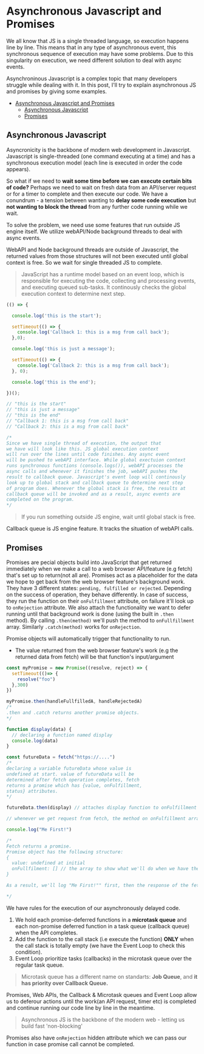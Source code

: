 # Asynchronous Javascript and Promises

We all know that JS is a single threaded language, so execution happens line by line. This means that in any type of asynchronous event, this synchronous sequence of execution may have some problems. Due to this singularity on execution, we need different solution to deal with async events.

Asynchroninous Javascript is a complex topic that many developers struggle while dealing with it. In this post, I'll try to explain asynchronous JS and promises by giving some examples. 
- [Asynchronous Javascript and Promises](#asynchronous-javascript-and-promises)
  - [Asynchronous Javascript](#asynchronous-javascript)
  - [Promises](#promises)
## Asynchronous Javascript

Asyncronicity is the backbone of modern web development in Javascript.
Javascript is single-threaded (one command executing at a time) and has a synchronous execution model (each line is executed in order the code appears).

So what if we need to **wait some time before we can execute certain bits of code?** Perhaps we need to wait on fresh data from an API/server request or for a timer to complete and then execute our code. We have a conundrum - a tension between wanting to **delay some code execution** but **not wanting to block the thread** from any further code running while we wait.

To solve the problem, we need use some features that run outside JS engine itself. We utilize webAPI/Node background threads to deal with async events.

WebAPI and Node background threads are outside of Javascript, the returned values from those structures will not been executed until global context is free. So we wait for single threaded JS to complete.

> JavaScript has a runtime model based on an event loop, which is responsible for executing the code, collecting and processing events, and executing queued sub-tasks. It continously checks the global execution context to determine next step.

```js
(() => {

  console.log('this is the start');

  setTimeout(() => {
    console.log('Callback 1: this is a msg from call back');
  },0); 

  console.log('this is just a message');

  setTimeout(() => {
    console.log('Callback 2: this is a msg from call back');
  }, 0);

  console.log('this is the end');

})();

// "this is the start"
// "this is just a message"
// "this is the end"
// "Callback 1: this is a msg from call back"
// "Callback 2: this is a msg from call back"

/*
Since we have single thread of execution, the output that
we have will look like this. JS global execution context
will run over the lines until code finishes. Any async event
will be pushed to webAPI interface. While global exectuion context
runs synchronous functions (console.logs()), webAPI processes the
async calls and whenever it finishes the job, webAPI pushes the
result to callback queue. Javascript's event loop will continously
look up to global stack and callback queue to determine next step
of program does. Whenever the global stack is free, the results at
callback queue will be invoked and as a result, async events are
completed on the program.
*/
```

> If you run something outside JS engine, wait until global stack is free.

Callback queue is JS engine feature. It tracks the situation of webAPI calls.

## Promises

Promises are pecial objects build into JavaScript that get returned immediately when we make a call to a web browser API/feature (e.g fetch) that's set up to return(not all are).
Promises act as a placeholder for the data we hope to get back from the web browser feature's background work. They have 3 different states: `pending, fulfilled or rejected`. Depending on the success of operation, they behave differently. In case of success, they run the function on their `onFulfillment` attribute, on failure it'll look up to `onRejection` attribute.
We also attach the functionality we want to defer running until that background work is done (using the built in `.then` method). By calling `.then(method)` we'll push the method to `onFullfillment` array. Similarly `.catch(method)` works for `onRejection`.

Promise objects will automatically trigger that functionality to run.
  - The value returned from the web browser feature's work (e.g the returned data from fetch) will be that function's input/argument

```js
const myPromise = new Promise((resolve, reject) => {
  setTimeout(()=> {
    resolve("foo")
  },300)
})

myPromise.then(handleFullfilledA, handleRejectedA) 
/* 
.then and .catch returns another promise objects.
*/
```

```js
function display(data) {
  // declaring a function named display
  console.log(data)
}

const futureData = fetch("https://....") 
/* 
declaring a variable futureData whose value is 
undefined at start. value of futureData will be 
determined after fetch operation completes, fetch 
returns a promise which has {value, onFulfillment, 
status} attributes.
*/

futureData.then(display) // attaches display function to onFulfillment array

// whenever we get request from fetch, the method on onFulfillment array will be executed.

console.log("Me First!")

/*
Fetch returns a promise.  
Promise object has the following structure:
{
  value: undefined at initial
  onFullfilment: [] // the array to show what we'll do when we have the value, like the operation on .then()
}

As a result, we'll log "Me First!"" first, then the response of the fetch.

*/
```

We have rules for the execution of our asynchronously delayed code.

1.  We hold each promise-deferred functions in a **microtask queue** and each non-promise deferred function in a task queue (callback queue) when the API completes.
2.  Add the function to the call stack (i.e execute the function) **ONLY** when the call stack is totally empty (we have the Event Loop to check this condition).
3.  Event Loop prioritize tasks (callbacks) in the microtask queue over the regular task queue.

> Microtask queue has a different name on standarts: **Job Queue**, and **it has priority over Callback Queue.**

Promises, Web APIs, the Callback & Microtask queues and Event Loop allow us to deferour actions until the work(an API request, timer etc) is completed and continue running our code line by line in the meantime.

> Asynchronous JS is the backbone of the modern web - letting us build fast 'non-blocking'

Promises also have `onRejection` hidden attribute which we can pass our function in case promise call cannot be completed.